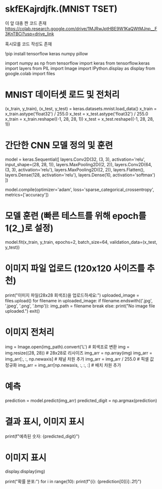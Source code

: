 # skfEKajrdjfk.(MNIST TSET)


이 앞 대충 짠 코드 존재
https://colab.research.google.com/drive/1MJRwJptHBE9W1KaQWtMJnp__F3KnTBCi?usp=drive_link




혹시모를 코드 작성도 존재



!pip install tensorflow keras numpy pillow

import numpy as np
from tensorflow import keras
from tensorflow.keras import layers
from PIL import Image
import IPython.display as display
from google.colab import files

# MNIST 데이터셋 로드 및 전처리
(x_train, y_train), (x_test, y_test) = keras.datasets.mnist.load_data()
x_train = x_train.astype('float32') / 255.0
x_test = x_test.astype('float32') / 255.0
x_train = x_train.reshape((-1, 28, 28, 1))
x_test = x_test.reshape((-1, 28, 28, 1))

# 간단한 CNN 모델 정의 및 훈련
model = keras.Sequential([
    layers.Conv2D(32, (3, 3), activation='relu', input_shape=(28, 28, 1)),
    layers.MaxPooling2D((2, 2)),
    layers.Conv2D(64, (3, 3), activation='relu'),
    layers.MaxPooling2D((2, 2)),
    layers.Flatten(),
    layers.Dense(128, activation='relu'),
    layers.Dense(10, activation='softmax')
])

model.compile(optimizer='adam',
              loss='sparse_categorical_crossentropy',
              metrics=['accuracy'])

# 모델 훈련 (빠른 테스트를 위해 epoch를 1(2_)로 설정)
model.fit(x_train, y_train, epochs=2, batch_size=64, validation_data=(x_test, y_test))

# 이미지 파일 업로드 (120x120 사이즈를 추천)
print("이미지 파일(28x28 회색조)을 업로드하세요:")
uploaded_image = files.upload()
for filename in uploaded_image:
    if filename.endswith(('.jpg', '.jpeg', '.png', '.bmp')):
        img_path = filename
        break
else:
    print("No image file uploaded.")
    exit()

# 이미지 전처리
img = Image.open(img_path).convert('L')  # 회색조로 변환
img = img.resize((28, 28))  # 28x28로 리사이즈
img_arr = np.array(img)
img_arr = img_arr[:, :, np.newaxis]  # 채널 차원 추가
img_arr = img_arr / 255.0  # 픽셀 값 정규화
img_arr = img_arr[np.newaxis, :, :, :]  # 배치 차원 추가

# 예측
prediction = model.predict(img_arr)
predicted_digit = np.argmax(prediction)

# 결과 표시, 이미지 표시
print(f"예측된 숫자: {predicted_digit}")
# 이미지 표시
display.display(img)

print("확률 분포:")
for i in range(10):
    print(f"{i}: {prediction[0][i]:.2f}")
